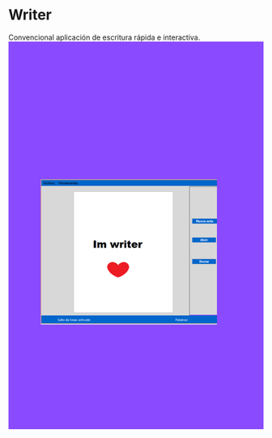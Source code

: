 # Writer
Convencional aplicación de escritura rápida e interactiva.
<img src="https://github.com/CsarNarciso/Assets/blob/main/Presentasion_Proyecto_Writer.png?raw=true" />

